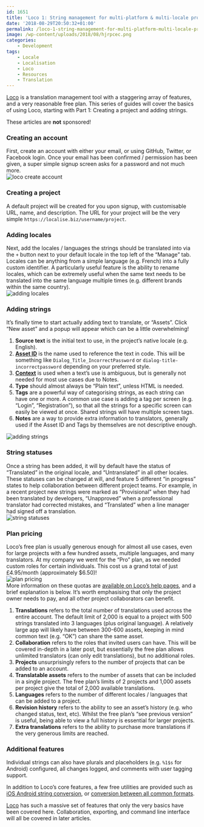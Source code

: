 ```yaml
---
id: 1651
title: 'Loco 1: String management for multi-platform & multi-locale projects'
date: '2018-08-29T20:50:32+01:00'
permalink: /loco-1-string-management-for-multi-platform-multi-locale-projects/
image: /wp-content/uploads/2018/08/hjrpcec.png
categories:
    - Development
tags:
    - Locale
    - Localisation
    - Loco
    - Resources
    - Translation
---
```


[Loco](https://localise.biz) is a translation management tool with a staggering array of features, and a very reasonable free plan. This series of guides will cover the basics of using Loco, starting with Part 1: Creating a project and adding strings.

These articles are **not** sponsored!

### Creating an account

First, create an account with either your email, or using GitHub, Twitter, or Facebook login. Once your email has been confirmed / permission has been given, a super simple signup screen asks for a password and not much more.  
![loco create account](/wp-content/uploads/2018/08/nde6pf6.png)

### Creating a project

A default project will be created for you upon signup, with customisable URL, name, and description. The URL for your project will be the very simple `https://localise.biz/username/project`.

### Adding locales

Next, add the locales / languages the strings should be translated into via the `+` button next to your default locale in the top left of the “Manage” tab. Locales can be anything from a simple language (e.g. French) into a fully custom identifier. A particularly useful feature is the ability to rename locales, which can be extremely useful when the same text needs to be translated into the same language multiple times (e.g. different brands within the same country).  
![adding locales](/wp-content/uploads/2018/08/kqiptna.png)

### Adding strings

It’s finally time to start actually adding text to translate, or “Assets”. Click “New asset” and a popup will appear which can be a little overwhelming!

1. **Source text** is the initial text to use, in the project’s native locale (e.g. English).
2. [**Asset ID**](https://localise.biz/help/glossary/asset-id) is the name used to reference the text in code. This will be something like `Dialog_Title_IncorrectPassword` or `dialog-title-incorrectpassword` depending on your preferred style.
3. [**Context**](https://localise.biz/help/glossary/asset-context) is used when a text’s use is ambiguous, but is generally not needed for most use cases due to Notes.
4. **Type** should almost always be “Plain text”, unless HTML is needed.
5. **Tags** are a powerful way of categorising strings, as each string can have one or more. A common use case is adding a tag per screen (e.g. “Login”, “Registration”), so that all the strings for a specific screen can easily be viewed at once. Shared strings will have multiple screen tags.
6. **Notes** are a way to provide extra information to translators, generally used if the Asset ID and Tags by themselves are not descriptive enough.

![adding strings](/wp-content/uploads/2018/08/0fv3giy.png)

### String statuses

Once a string has been added, it will by default have the status of “Translated” in the original locale, and “Untranslated” in all other locales. These statuses can be changed at will, and feature 5 different “in progress” states to help collaboration between different project teams. For example, in a recent project new strings were marked as “Provisional” when they had been translated by developers, “Unapproved” when a professional translator had corrected mistakes, and “Translated” when a line manager had signed off a translation.  
![string statuses](/wp-content/uploads/2018/08/dchlb7s.png)

### Plan pricing

Loco’s free plan is usually generous enough for almost all use cases, even for large projects with a few hundred assets, multiple languages, and many translators. At my company we went for the “Pro” plan, as we needed custom roles for certain individuals. This cost us a grand total of just £4.95/month (approximately $6.50)!  
![plan pricing](/wp-content/uploads/2018/08/nf6ilvp.png)  
More information on these quotas are [available on Loco’s help pages](https://localise.biz/help/accounts/quotas), and a brief explanation is below. It’s worth emphasising that only the project owner needs to pay, and all other project collaborators can benefit.

1. **Translations** refers to the total number of translations used across the entire account. The default limit of 2,000 is equal to a project with 500 strings translated into 3 languages (plus original language). A relatively large app will likely have between 300-600 assets, keeping in mind common text (e.g. “OK”) can share the same asset.
2. **Collaboration** refers to the roles that invited users can have. This will be covered in-depth in a later post, but essentially the free plan allows unlimited translators (can only edit translations), but no additional roles.
3. **Projects** unsurprisingly refers to the number of projects that can be added to an account.
4. **Translatable assets** refers to the number of assets that can be included in a single project. The free plan’s limits of 2 projects and 1,000 assets per project give the total of 2,000 available translations.
5. **Languages** refers to the number of different locales / languages that can be added to a project.
6. **Revision history** refers to the ability to see an asset’s history (e.g. who changed status, text, etc). Whilst the free plan’s “see previous version” is useful, being able to view a full history is essential for larger projects.
7. **Extra translations** refers to the ability to purchase more translations if the very generous limits are reached.

### Additional features

Individual strings can also have plurals and placeholders (e.g. `%1$s` for Android) configured, all changes logged, and comments with user tagging support.

In addition to Loco’s core features, a few free utilities are provided such as [iOS Android string conversion](https://localise.biz/free/converter/ios-to-android), or [conversion between all common formats](https://localise.biz/free/converter).

[Loco](https://localise.biz) has such a massive set of features that only the very basics have been covered here. Collaboration, exporting, and command line interface will all be covered in later articles.